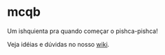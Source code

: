 # mcqb
Um ishquienta pra quando começar o pishca-pishca!

Veja idéias e dúvidas no nosso [wiki](https://github.com/whysasse/mcqb/wiki).
